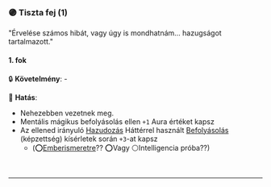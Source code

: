 ### 🟣 Tiszta fej (1)

"Érvelése számos hibát, vagy úgy is mondhatnám... hazugságot tartalmazott."

#### 1. fok

🔒 **Követelmény**: -

🌟 **Hatás**:
- Nehezebben vezetnek meg.
- Mentális mágikus befolyásolás ellen `+1` Aura értéket kapsz
- Az ellened irányuló [Hazudozás](../hatterek.szabad/hazudozas.md) Háttérrel használt [Befolyásolás](../kepzettsegek/befolyasolas.md) (képzettség) kísérletek során `+3`-at kapsz
  - (⭕[Emberismeretre](../kepzettsegek/emberismeret.md)?? ⭕Vagy ⚪Intelligencia próba??)

<br />

---
